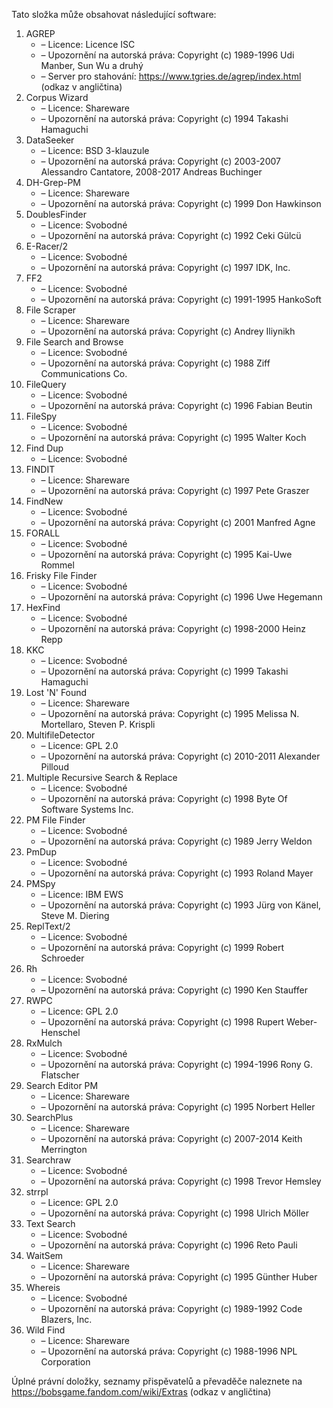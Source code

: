 ﻿Tato složka může obsahovat následující software:

1. AGREP
   - – Licence: Licence ISC
   - – Upozornění na autorská práva: Copyright (c) 1989-1996 Udi Manber, Sun Wu a druhý
   - – Server pro stahování: https://www.tgries.de/agrep/index.html (odkaz v angličtina)
2. Corpus Wizard
   - – Licence: Shareware
   - – Upozornění na autorská práva: Copyright (c) 1994 Takashi Hamaguchi
3. DataSeeker
   - – Licence: BSD 3-klauzule
   - – Upozornění na autorská práva: Copyright (c) 2003-2007 Alessandro Cantatore, 2008-2017 Andreas Buchinger
4. DH-Grep-PM
   - – Licence: Shareware
   - – Upozornění na autorská práva: Copyright (c) 1999 Don Hawkinson
5. DoublesFinder
   - – Licence: Svobodné
   - – Upozornění na autorská práva: Copyright (c) 1992 Ceki Gülcü
6. E-Racer/2
   - – Licence: Svobodné
   - – Upozornění na autorská práva: Copyright (c) 1997 IDK, Inc.
7. FF2
   - – Licence: Svobodné
   - – Upozornění na autorská práva: Copyright (c) 1991-1995 HankoSoft
8. File Scraper
   - – Licence: Shareware
   - – Upozornění na autorská práva: Copyright (c) Andrey Iliynikh
9. File Search and Browse
   - – Licence: Svobodné
   - – Upozornění na autorská práva: Copyright (c) 1988 Ziff Communications Co.
10. FileQuery
    - – Licence: Svobodné
    - – Upozornění na autorská práva: Copyright (c) 1996 Fabian Beutin
11. FileSpy
    - – Licence: Svobodné
    - – Upozornění na autorská práva: Copyright (c) 1995 Walter Koch
12. Find Dup
    - – Licence: Svobodné
13. FINDIT
    - – Licence: Shareware
    - – Upozornění na autorská práva: Copyright (c) 1997 Pete Graszer
14. FindNew
    - – Licence: Svobodné
    - – Upozornění na autorská práva: Copyright (c) 2001 Manfred Agne
15. FORALL
    - – Licence: Svobodné
    - – Upozornění na autorská práva: Copyright (c) 1995 Kai-Uwe Rommel
16. Frisky File Finder
    - – Licence: Svobodné
    - – Upozornění na autorská práva: Copyright (c) 1996 Uwe Hegemann
17. HexFind
    - – Licence: Svobodné
    - – Upozornění na autorská práva: Copyright (c) 1998-2000 Heinz Repp
18. KKC
    - – Licence: Svobodné
    - – Upozornění na autorská práva: Copyright (c) 1999 Takashi Hamaguchi
19. Lost 'N' Found
    - – Licence: Shareware
    - – Upozornění na autorská práva: Copyright (c) 1995 Melissa N. Mortellaro, Steven P. Krispli
20. MultifileDetector
    - – Licence: GPL 2.0
    - – Upozornění na autorská práva: Copyright (c) 2010-2011 Alexander Pilloud
21. Multiple Recursive Search & Replace
    - – Licence: Svobodné
    - – Upozornění na autorská práva: Copyright (c) 1998 Byte Of Software Systems Inc.
22. PM File Finder
    - – Licence: Svobodné
    - – Upozornění na autorská práva: Copyright (c) 1989 Jerry Weldon
23. PmDup
    - – Licence: Svobodné
    - – Upozornění na autorská práva: Copyright (c) 1993 Roland Mayer
24. PMSpy
    - – Licence: IBM EWS
    - – Upozornění na autorská práva: Copyright (c) 1993 Jürg von Känel, Steve M. Diering
25. ReplText/2
    - – Licence: Svobodné
    - – Upozornění na autorská práva: Copyright (c) 1999 Robert Schroeder
26. Rh
    - – Licence: Svobodné
    - – Upozornění na autorská práva: Copyright (c) 1990 Ken Stauffer
27. RWPC
    - – Licence: GPL 2.0
    - – Upozornění na autorská práva: Copyright (c) 1998 Rupert Weber-Henschel
28. RxMulch
    - – Licence: Svobodné
    - – Upozornění na autorská práva: Copyright (c) 1994-1996 Rony G. Flatscher
29. Search Editor PM
    - – Licence: Shareware
    - – Upozornění na autorská práva: Copyright (c) 1995 Norbert Heller
30. SearchPlus
    - – Licence: Shareware
    - – Upozornění na autorská práva: Copyright (c) 2007-2014 Keith Merrington
31. Searchraw
    - – Licence: Svobodné
    - – Upozornění na autorská práva: Copyright (c) 1998 Trevor Hemsley
32. strrpl
    - – Licence: GPL 2.0
    - – Upozornění na autorská práva: Copyright (c) 1998 Ulrich Möller
33. Text Search
    - – Licence: Svobodné
    - – Upozornění na autorská práva: Copyright (c) 1996 Reto Pauli
34. WaitSem
    - – Licence: Shareware
    - – Upozornění na autorská práva: Copyright (c) 1995 Günther Huber
35. Whereis
    - – Licence: Svobodné
    - – Upozornění na autorská práva: Copyright (c) 1989-1992 Code Blazers, Inc.
36. Wild Find
    - – Licence: Shareware
    - – Upozornění na autorská práva: Copyright (c) 1988-1996 NPL Corporation

Úplné právní doložky, seznamy přispěvatelů a převaděče naleznete na https://bobsgame.fandom.com/wiki/Extras (odkaz v angličtina)

